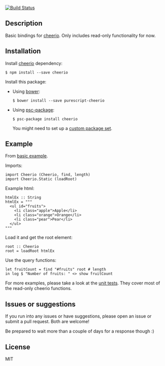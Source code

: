 [![Build Status](https://travis-ci.org/icyrockcom/purescript-cheerio.svg?branch=master)](https://travis-ci.org/icyrockcom/purescript-cheerio)

## Description

Basic bindings for [cheerio](https://cheerio.js.org/). Only includes read-only functionality for now.

## Installation

Install [cheerio](https://www.npmjs.com/package/cheerio) dependency:

    $ npm install --save cheerio

Install this package:

* Using [bower](https://github.com/purescript/psc-package):

      $ bower install --save purescript-cheerio

* Using [psc-package](https://github.com/purescript/psc-package):

      $ psc-package install cheerio

  You might need to set up a [custom package set](https://github.com/purescript/psc-package#add-a-package-to-the-package-set).

## Example

From [basic example](examples/Basic.purs).

Imports:

    import Cheerio (Cheerio, find, length)
    import Cheerio.Static (loadRoot)

Example html:

    htmlEx :: String
    htmlEx = """
      <ul id="fruits">
        <li class="apple">Apple</li>
        <li class="orange">Orange</li>
        <li class="pear">Pear</li>
      </ul>
    """

Load it and get the root element:

    root :: Cheerio
    root = loadRoot htmlEx

Use the query functions:

    let fruitCount = find "#fruits" root # length
    in log $ "Number of fruits: " <> show fruitCount

For more examples, please take a look at the [unit tests](test/Test/Main.purs). They cover most of the read-only cheerio functions.

## Issues or suggestions

If you run into any issues or have suggestions, please open an issue or submit a pull request. Both are welcome!

Be prepared to wait more than a couple of days for a response though :)

## License

MIT
